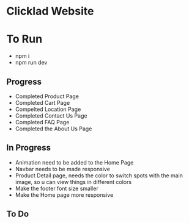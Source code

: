 # Clicklad Website

# To Run
- npm i
- npm run dev


## Progress
- Completed Product Page
- Completed Cart Page
- Compelted Location Page
- Completed Contact Us Page
- Completed FAQ Page
- Completed the About Us Page
  
## In Progress
- Animation need to be added to the Home Page
- Navbar needs to be made responsive
- Product Detail page, needs the color to switch spots with the main image, so u can view things in different colors
- Make the footer font size smaller
- Make the Home page more responsive 

## To Do



